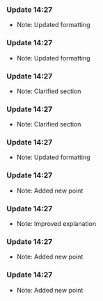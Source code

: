 
### Update 14:27
- Note: Updated formatting

### Update 14:27
- Note: Updated formatting

### Update 14:27
- Note: Clarified section

### Update 14:27
- Note: Clarified section

### Update 14:27
- Note: Updated formatting

### Update 14:27
- Note: Added new point

### Update 14:27
- Note: Improved explanation

### Update 14:27
- Note: Added new point

### Update 14:27
- Note: Added new point
